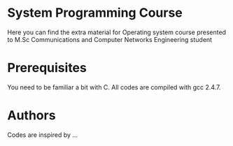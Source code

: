 # System Programming Course
Here you can find the extra material for Operating system course presented to M.Sc Communications and Computer Networks Engineering  student
# Prerequisites
You need to be familiar a bit with C. All codes are compiled with gcc 2.4.7.
# Authors
Codes are inspired by ...

